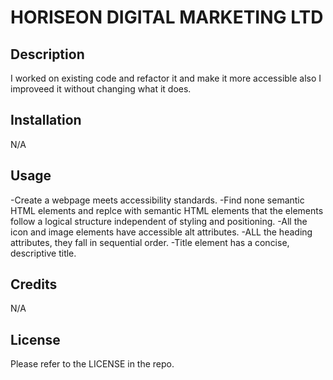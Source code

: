 # HORISEON DIGITAL MARKETING LTD

## Description

I worked on existing code and refactor it and make it more accessible also I improveed it without changing what it does.

## Installation
N/A

## Usage
-Create a webpage meets accessibility standards.
-Find none semantic HTML elements and replce with semantic HTML elements that the elements follow a logical structure independent of styling and positioning.
-All the icon and image elements have accessible alt attributes.
-ALL the heading attributes, they fall in sequential order.
-Title element has a concise, descriptive title.

## Credits
N/A

## License
Please refer to the LICENSE in the repo.
